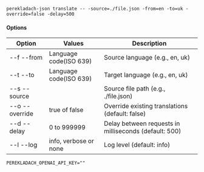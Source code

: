 ```terminal
perekladach-json translate -- -source=./file.json -from=en -to=uk -override=false -delay=500
```

#### Options

| Option         | Values                 | Description                                           |
|----------------|------------------------|-------------------------------------------------------|
| --f --from     | Language code(ISO 639) | Source language (e.g., en, uk)                        |
| --t --to       | Language code(ISO 639) | Target language (e.g., en, uk)                        |
| --s --source   |                        | Source file path (e.g., ./file.json)                  |
| --o --override | true of false          | Override existing translations (default: false)       |
| --d --delay    | 0 to 999999            | Delay between requests in milliseconds (default: 500) |
| --l --log      | info, verbose or none  | Log level (default: info)                             |

```dotenv
PEREKLADACH_OPENAI_API_KEY=""
```
